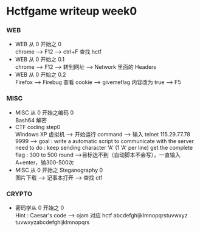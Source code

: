# Hctfgame writeup week0

### WEB ###
> 
 - WEB 从 0 开始之 0  
   chrome --> F12 --> ctrl+F 查找 hctf
 - WEB 从 0 开始之 0.1  
   chrome --> F12 --> 转到网址 --> Network 里面的 Headers
 - WEB 从 0 开始之 0.2  
   Firefox --> Firebug 查看 cookie --> givemeflag 内容改为 true --> F5

### MISC ###
> 
 - MISC 从 0 开始之编码 0  
   Bash64 解密
 - CTF coding step0  
   Windows XP 虚拟机 --> 开始运行 command --> 输入 telnet 115.29.77.78 9999 -->
   goal : write a automatic script to communicate with the server
   need to do : keep sending character 'A' (1 'A' per line)
   get the complete flag : 300 to 500 round 
-->目标达不到（自动脚本不会写），一直输入 A+enter，输300-500次
 - MISC 从 0 开始之 Steganography 0  
   图片下载 --> 记事本打开 --> 查找 ctf

### CRYPTO ###
> 
 - 密码学从 0 开始之 0  
   Hint : Caesar's code --> ojam 对应 hctf
   abcdefghijklmnopqrstuvwxyz
   tuvwxyzabcdefghijklmnopqrs
